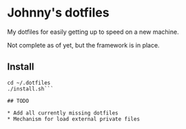 # Johnny's dotfiles

My dotfiles for easily getting up to speed on a new machine.

Not complete as of yet, but the framework is in place.

## Install
```git clone https://github.com/joch/dotfiles.git ~/.dotfiles
cd ~/.dotfiles
./install.sh```

## TODO

* Add all currently missing dotfiles
* Mechanism for load external private files

